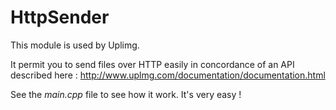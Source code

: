 HttpSender
==========

This module is used by Uplimg.

It permit you to send files over HTTP easily in concordance of an API described here : http://www.uplmg.com/documentation/documentation.html

See the *main.cpp* file to see how it work. It's very easy !
